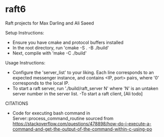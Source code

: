 # raft6
Raft projects for Max Darling and Ali Saeed


Setup Instructions: 
- Ensure you have cmake and protocol buffers installed
- In the root directory, run 'cmake -S . -B ./build'
- Next, compile with 'make -C ./build'


Usage Instructions: 
  - Configure the 'server_list' to your liking. Each line corresponds to an 
  expected messenger instance, and contains <IP, port> pairs, where '0'
  corresponds to the local IP.  
  - To start a raft server, run './build/raft_server N' where 'N' is an untaken
    server number in the server list. 
  -To start a raft client, [Ali todo]



CITATIONS
- Code for executing bash command in Server::process_command_routine sourced from https://stackoverflow.com/questions/478898/how-do-i-execute-a-command-and-get-the-output-of-the-command-within-c-using-po

